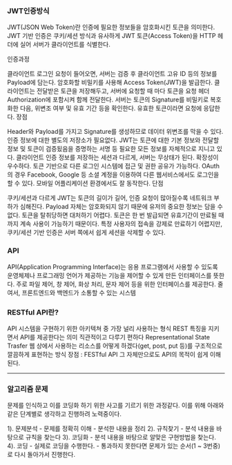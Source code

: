 ### JWT인증방식

JWT(JSON Web Token)란 인증에 필요한 정보들을 암호화시킨 토큰을 의미한다. JWT 기반 인증은 쿠키/세션 방식과 유사하게 JWT 토큰(Access Token)을 HTTP 헤더에 실어 서버가 클라이언트를 식별한다.

 

인증과정

클라이언트 로그인 요청이 들어오면, 서버는 검증 후 클라이언트 고유 ID 등의 정보를 Payload에 담는다.
암호화할 비밀키를 사용해 Access Token(JWT)을 발급한다.
클라이언트는 전달받은 토큰을 저장해두고, 서버에 요청할 때 마다 토큰을 요청 헤더 Authorization에 포함시켜 함께 전달한다.
서버는 토큰의 Signature를 비밀키로 복호화한 다음, 위변조 여부 및 유효 기간 등을 확인한다.
유효한 토큰이라면 요청에 응답한다.
장점

Header와 Payload를 가지고 Signature를 생성하므로 데이터 위변조를 막을 수 있다.
인증 정보에 대한 별도의 저장소가 필요없다.
JWT는 토큰에 대한 기본 정보와 전달할 정보 및 토큰이 검증됬음을 증명하는 서명 등 필요한 모든 정보를 자체적으로 지니고 있다.
클라이언트 인증 정보를 저장하는 세션과 다르게, 서버는 무상태가 된다.
확장성이 우수하다.
토큰 기반으로 다른 로그인 시스템에 접근 및 권한 공유가 가능하다.
OAuth의 경우 Facebook, Google 등 소셜 계정을 이용하여 다른 웹서비스에서도 로그인을 할 수 있다.
모바일 어플리케이션 환경에서도 잘 동작한다.
단점

쿠키/세션과 다르게 JWT는 토큰의 길이가 길어, 인증 요청이 많아질수록 네트워크 부하가 심해진다.
Payload 자체는 암호화되지 않기 때문에 유저의 중요한 정보는 담을 수 없다.
토큰을 탈취당하면 대처하기 어렵다.
토큰은 한 번 발급되면 유효기간이 만료될 때 까지 계속 사용이 가능하기 때문이다.
특정 사용자의 접속을 강제로 만료하기 어렵지만, 쿠키/세션 기반 인증은 서버 쪽에서 쉽게 세션을 삭제할 수 있다.

### API
API(Application Programming Interface)는 응용 프로그램에서 사용할 수 있도록 운영체제나 프로그래밍 언어가 제공하는 기능을 제어할 수 있게 만든 인터페이스를 뜻한다. 주로 파일 제어, 창 제어, 화상 처리, 문자 제어 등을 위한 인터페이스를 제공한다.
줄여서, 프론트엔드와 백엔드가 소통할 수 있는 시스템

### RESTful API란?
API 시스템을 구현하기 위한 아키텍쳐 중 가장 널리 사용하는 형식
REST 특징을 지키면서 API를 제공한다는 의미
직관적이고 다루기 편하다
Representational State Trasfer
웹 상에서 사용하는 리소스를 어떻게 하겠다(get, post, put 등)를 구조적으로 깔끔하게 표현하는 방식
장점 : FESTful API 그 자체만으로도 API의 목적이 쉽게 이해된다.

---

### 알고리즘 문제

문제를 인식하고 이를 코딩화 하기 위한 사고를 기르기 위한 과정같다.
이를 위해 아래와같은 단계별로 생각하고 진행하려 노력중이다.

1). 문제분석
    - 문제를 정확히 이해
    - 분석한 내용을 정리
2). 규칙찾기
    - 분석 내용을 바탕으로 규칙을 찾는다
3). 코딩화
    - 분석 내용을 바탕으로 알맞은 구현방법을 찾는다.
4). 코딩
    - 실제로 코딩을 수행한다.
    - 통과하지 못한다면 문제가 있는 순서(1 ~ 3번중)로 다시 돌아가서 진행한다.
